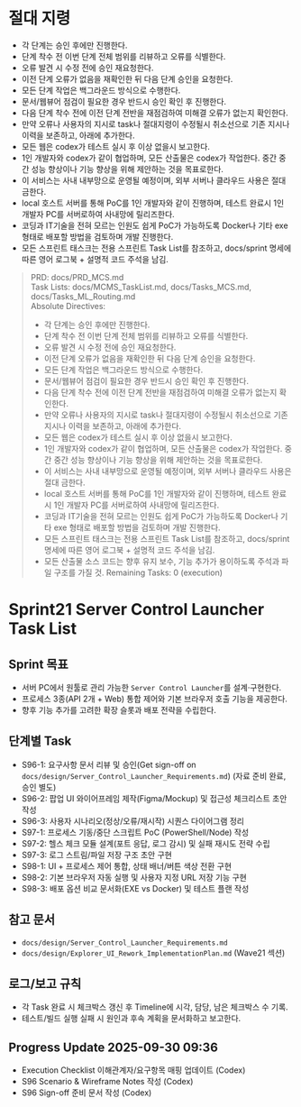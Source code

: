 # 절대 지령
- 각 단계는 승인 후에만 진행한다.
- 단계 착수 전 이번 단계 전체 범위를 리뷰하고 오류를 식별한다.
- 오류 발견 시 수정 전에 승인 재요청한다.
- 이전 단계 오류가 없음을 재확인한 뒤 다음 단계 승인을 요청한다.
- 모든 단계 작업은 백그라운드 방식으로 수행한다.
- 문서/웹뷰어 점검이 필요한 경우 반드시 승인 확인 후 진행한다.
- 다음 단계 착수 전에 이전 단계 전반을 재점검하여 미해결 오류가 없는지 확인한다.
- 만약 오류나 사용자의 지시로 task나 절대지령이 수정될시 취소선으로 기존 지시나 이력을 보존하고, 아래에 추가한다.
- 모든 웹은 codex가 테스트 실시 후 이상 없을시 보고한다.
- 1인 개발자와 codex가 같이 협업하며, 모든 산출물은 codex가 작업한다. 중간 중간 성능 향상이나 기능 향상을 위해 제안하는 것을 목표로한다.
- 이 서비스는 사내 내부망으로 운영될 예정이며, 외부 서버나 클라우드 사용은 절대 금한다.
- local 호스트 서버를 통해 PoC를 1인 개발자와 같이 진행하며, 테스트 완료시 1인 개발자 PC를 서버로하여 사내망에 릴리즈한다.
- 코딩과 IT기술을 전혀 모르는 인원도 쉽게 PoC가 가능하도록 Docker나 기타 exe 형태로 배포할 방법을 검토하며 개발 진행한다.
- 모든 스프린트 태스크는 전용 스프린트 Task List를 참조하고, docs/sprint 명세에 따른 영어 로그북 + 설명적 코드 주석을 남김.

> PRD: docs/PRD_MCS.md  
> Task Lists: docs/MCMS_TaskList.md, docs/Tasks_MCS.md, docs/Tasks_ML_Routing.md  
> Absolute Directives:
> - 각 단계는 승인 후에만 진행한다.
> - 단계 착수 전 이번 단계 전체 범위를 리뷰하고 오류를 식별한다.
> - 오류 발견 시 수정 전에 승인 재요청한다.
> - 이전 단계 오류가 없음을 재확인한 뒤 다음 단계 승인을 요청한다.
> - 모든 단계 작업은 백그라운드 방식으로 수행한다.
> - 문서/웹뷰어 점검이 필요한 경우 반드시 승인 확인 후 진행한다.
> - 다음 단계 착수 전에 이전 단계 전반을 재점검하여 미해결 오류가 없는지 확인한다.
> - 만약 오류나 사용자의 지시로 task나 절대지령이 수정될시 취소선으로 기존 지시나 이력을 보존하고, 아래에 추가한다.
> - 모든 웹은 codex가 테스트 실시 후 이상 없을시 보고한다.
> - 1인 개발자와 codex가 같이 협업하며, 모든 산출물은 codex가 작업한다. 중간 중간 성능 향상이나 기능 향상을 위해 제안하는 것을 목표로한다.
> - 이 서비스는 사내 내부망으로 운영될 예정이며, 외부 서버나 클라우드 사용은 절대 금한다.
> - local 호스트 서버를 통해 PoC를 1인 개발자와 같이 진행하며, 테스트 완료시 1인 개발자 PC를 서버로하여 사내망에 릴리즈한다.
> - 코딩과 IT기술을 전혀 모르는 인원도 쉽게 PoC가 가능하도록 Docker나 기타 exe 형태로 배포할 방법을 검토하며 개발 진행한다.
> - 모든 스프린트 태스크는 전용 스프린트 Task List를 참조하고, docs/sprint 명세에 따른 영어 로그북 + 설명적 코드 주석을 남김.
> - 모든 산출물 소스 코드는 향후 유지 보수, 기능 추가가 용이하도록 주석과 파일 구조를 가질 것.
> Remaining Tasks: 0 (execution)

# Sprint21 Server Control Launcher Task List

## Sprint 목표
- 서버 PC에서 원툴로 관리 가능한 `Server Control Launcher`를 설계·구현한다.
- 프로세스 3종(API 2개 + Web) 통합 제어와 기본 브라우저 호출 기능을 제공한다.
- 향후 기능 추가를 고려한 확장 슬롯과 배포 전략을 수립한다.

## 단계별 Task
- S96-1: 요구사항 문서 리뷰 및 승인(Get sign-off on `docs/design/Server_Control_Launcher_Requirements.md`) (자료 준비 완료, 승인 별도)
- S96-2: 팝업 UI 와이어프레임 제작(Figma/Mockup) 및 접근성 체크리스트 초안 작성
- S96-3: 사용자 시나리오(정상/오류/재시작) 시퀀스 다이어그램 정리
- S97-1: 프로세스 기동/중단 스크립트 PoC (PowerShell/Node) 작성
- S97-2: 헬스 체크 모듈 설계(포트 응답, 로그 감시) 및 실패 재시도 전략 수립
- S97-3: 로그 스트림/파일 저장 구조 초안 구현
- S98-1: UI + 프로세스 제어 통합, 상태 배너/버튼 색상 전환 구현
- S98-2: 기본 브라우저 자동 실행 및 사용자 지정 URL 저장 기능 구현
- S98-3: 배포 옵션 비교 문서화(EXE vs Docker) 및 테스트 플랜 작성

## 참고 문서
- `docs/design/Server_Control_Launcher_Requirements.md`
- `docs/design/Explorer_UI_Rework_ImplementationPlan.md` (Wave21 섹션)

## 로그/보고 규칙
- 각 Task 완료 시 체크박스 갱신 후 Timeline에 시각, 담당, 남은 체크박스 수 기록.
- 테스트/빌드 실행 실패 시 원인과 후속 계획을 문서화하고 보고한다.

## Progress Update 2025-09-30 09:36
- Execution Checklist 이해관계자/요구항목 매핑 업데이트 (Codex)
- S96 Scenario & Wireframe Notes 작성 (Codex)
- S96 Sign-off 준비 문서 작성 (Codex)

